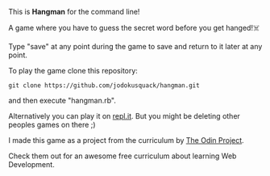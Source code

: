 This is **Hangman** for the command line!

A game where you have to guess the secret word before you get hanged!☠️

Type "save" at any point during the game to save and return to
it later at any point.

To play the game clone this repository:

```
git clone https://github.com/jodokusquack/hangman.git
```

and then execute "hangman.rb".

Alternatively you can play it on [repl.it](https://repl.it/@jodokusquack/hangman).
But you might be deleting other peoples games on there ;)

I made this game as a project from the curriculum by [The Odin
Project](https://www.theodinproject.com/courses/ruby-programming/lessons/file-i-o-and-serialization?ref=lnav).

Check them out for an awesome free curriculum about learning Web Development.
